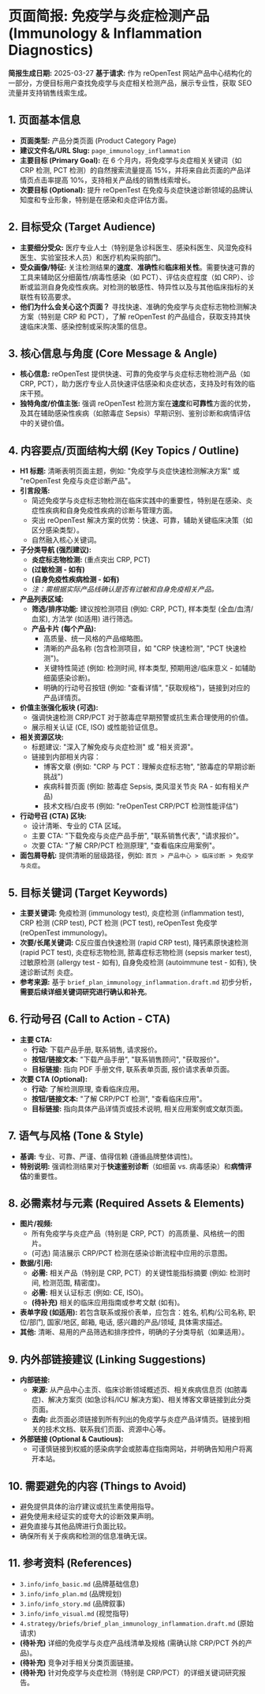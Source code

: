 # 页面简报: 免疫学与炎症检测产品 (Immunology & Inflammation Diagnostics)

**简报生成日期:** 2025-03-27
**基于请求:** 作为 reOpenTest 网站产品中心结构化的一部分，方便目标用户查找免疫学与炎症相关检测产品，展示专业性，获取 SEO 流量并支持销售线索生成。

## 1. 页面基本信息

*   **页面类型:** 产品分类页面 (Product Category Page)
*   **建议文件名/URL Slug:** `page_immunology_inflammation`
*   **主要目标 (Primary Goal):** 在 6 个月内，将免疫学与炎症相关关键词（如 CRP 检测, PCT 检测）的自然搜索流量提高 15%，并将来自此页面的产品详情页点击率提高 10%，支持相关产品线的销售线索增长。
*   **次要目标 (Optional):** 提升 reOpenTest 在免疫与炎症快速诊断领域的品牌认知度和专业形象，特别是在感染和炎症评估方面。

## 2. 目标受众 (Target Audience)

*   **主要细分受众:** 医疗专业人士（特别是急诊科医生、感染科医生、风湿免疫科医生、实验室技术人员）和医疗机构采购部门。
*   **受众画像/特征:** 关注检测结果的**速度**、**准确性**和**临床相关性**。需要快速可靠的工具来辅助区分细菌性/病毒性感染（如 PCT）、评估炎症程度（如 CRP）、诊断或监测自身免疫性疾病。对检测的敏感性、特异性以及与其他临床指标的关联性有较高要求。
*   **他们为什么会关心这个页面？** 寻找快速、准确的免疫学与炎症标志物检测解决方案（特别是 CRP 和 PCT），了解 reOpenTest 的产品组合，获取支持其快速临床决策、感染控制或采购决策的信息。

## 3. 核心信息与角度 (Core Message & Angle)

*   **核心信息:** reOpenTest 提供快速、可靠的免疫学与炎症标志物检测产品（如 CRP, PCT），助力医疗专业人员快速评估感染和炎症状态，支持及时有效的临床干预。
*   **独特角度/价值主张:** 强调 reOpenTest 检测方案在**速度**和**可靠性**方面的优势，及其在辅助感染性疾病（如脓毒症 Sepsis）早期识别、鉴别诊断和病情评估中的关键价值。

## 4. 内容要点/页面结构大纲 (Key Topics / Outline)

*   **H1 标题:** 清晰表明页面主题，例如: "免疫学与炎症快速检测解决方案" 或 "reOpenTest 免疫与炎症诊断产品"。
*   **引言段落:**
    *   简述免疫学与炎症标志物检测在临床实践中的重要性，特别是在感染、炎症性疾病和自身免疫性疾病的诊断与管理方面。
    *   突出 reOpenTest 解决方案的优势：快速、可靠，辅助关键临床决策（如区分感染类型）。
    *   自然融入核心关键词。
*   **子分类导航 (强烈建议):**
    *   **炎症标志物检测:** (重点突出 CRP, PCT)
    *   **(过敏检测 - 如有)**
    *   **(自身免疫性疾病检测 - 如有)**
    *   *注：需根据实际产品线确认是否有过敏和自身免疫相关产品。*
*   **产品列表区域:**
    *   **筛选/排序功能:** 建议按检测项目 (例如: CRP, PCT), 样本类型 (全血/血清/血浆), 方法学 (如适用) 进行筛选。
    *   **产品卡片 (每个产品):**
        *   高质量、统一风格的产品缩略图。
        *   清晰的产品名称 (包含检测项目，如 "CRP 快速检测", "PCT 快速检测")。
        *   关键特性简述 (例如: 检测时间, 样本类型, 预期用途/临床意义 - 如辅助细菌感染诊断)。
        *   明确的行动号召按钮 (例如: "查看详情", "获取规格")，链接到对应的产品详情页。
*   **价值主张强化板块 (可选):**
    *   强调快速检测 CRP/PCT 对于脓毒症早期预警或抗生素合理使用的价值。
    *   展示相关认证 (CE, ISO) 或性能验证信息。
*   **相关资源区块:**
    *   标题建议: "深入了解免疫与炎症检测" 或 "相关资源"。
    *   链接到内部相关内容：
        *   博客文章 (例如: "CRP 与 PCT：理解炎症标志物", "脓毒症的早期诊断挑战")
        *   疾病科普页面 (例如: 脓毒症 Sepsis, 类风湿关节炎 RA - 如有相关产品)
        *   技术文档/白皮书 (例如: "reOpenTest CRP/PCT 检测性能评估")
*   **行动号召 (CTA) 区块:**
    *   设计清晰、专业的 CTA 区域。
    *   主要 CTA: "下载免疫与炎症产品手册", "联系销售代表", "请求报价"。
    *   次要 CTA: "了解 CRP/PCT 检测原理", "查看临床应用案例"。
*   **面包屑导航:** 提供清晰的层级路径，例如: `首页 > 产品中心 > 临床诊断 > 免疫学与炎症`。

## 5. 目标关键词 (Target Keywords)

*   **主要关键词:** 免疫检测 (immunology test), 炎症检测 (inflammation test), CRP 检测 (CRP test), PCT 检测 (PCT test), reOpenTest 免疫学 (reOpenTest immunology)。
*   **次要/长尾关键词:** C反应蛋白快速检测 (rapid CRP test), 降钙素原快速检测 (rapid PCT test), 炎症标志物检测, 脓毒症标志物检测 (sepsis marker test), 过敏原检测 (allergy test - 如有), 自身免疫检测 (autoimmune test - 如有), 快速诊断试剂 炎症。
*   **参考来源:** 基于 `brief_plan_immunology_inflammation.draft.md` 初步分析，**需要后续详细关键词研究进行确认和补充**。

## 6. 行动号召 (Call to Action - CTA)

*   **主要 CTA:**
    *   **行动:** 下载产品手册, 联系销售, 请求报价。
    *   **按钮/链接文本:** "下载产品手册", "联系销售顾问", "获取报价"。
    *   **目标链接:** 指向 PDF 手册文件, 联系表单页面, 报价请求表单页面。
*   **次要 CTA (Optional):**
    *   **行动:** 了解检测原理, 查看临床应用。
    *   **按钮/链接文本:** "了解 CRP/PCT 检测", "查看临床应用"。
    *   **目标链接:** 指向具体产品详情页或技术说明, 相关应用案例或文献页面。

## 7. 语气与风格 (Tone & Style)

*   **基调:** 专业、可靠、严谨、值得信赖 (遵循品牌整体调性)。
*   **特别说明:** 强调检测结果对于**快速鉴别诊断**（如细菌 vs. 病毒感染）和**病情评估**的重要性。

## 8. 必需素材与元素 (Required Assets & Elements)

*   **图片/视频:**
    *   所有免疫学与炎症产品（特别是 CRP, PCT）的高质量、风格统一的图片。
    *   (可选) 简洁展示 CRP/PCT 检测在感染诊断流程中应用的示意图。
*   **数据/引用:**
    *   **必需:** 相关产品（特别是 CRP, PCT）的关键性能指标摘要 (例如: 检测时间, 检测范围, 精密度)。
    *   **必需:** 相关认证标志 (例如: CE, ISO)。
    *   **(待补充)** 相关的临床应用指南或参考文献 (如有)。
*   **表单字段 (如适用):** 若包含联系或报价表单，应包含：姓名, 机构/公司名称, 职位/部门, 国家/地区, 邮箱, 电话, 感兴趣的产品/领域, 具体需求描述。
*   **其他:** 清晰、易用的产品筛选和排序控件，明确的子分类导航（如果适用）。

## 9. 内外部链接建议 (Linking Suggestions)

*   **内部链接:**
    *   **来源:** 从产品中心主页、临床诊断领域概述页、相关疾病信息页 (如脓毒症)、解决方案页 (如急诊科/ICU 解决方案)、相关博客文章链接到此分类页面。
    *   **去向:** 此页面必须链接到所有列出的免疫学与炎症产品详情页。链接到相关的技术文档、联系我们页面、资源中心等。
*   **外部链接 (Optional & Cautious):**
    *   可谨慎链接到权威的感染病学会或脓毒症指南网站，并明确告知用户将离开本站。

## 10. 需要避免的内容 (Things to Avoid)

*   避免提供具体的治疗建议或抗生素使用指导。
*   避免使用未经证实的或夸大的诊断效果声明。
*   避免直接与其他品牌进行负面比较。
*   确保所有关于疾病和检测的信息准确无误。

## 11. 参考资料 (References)

*   `3.info/info_basic.md` (品牌基础信息)
*   `3.info/info_plan.md` (品牌规划)
*   `3.info/info_story.md` (品牌叙事)
*   `3.info/info_visual.md` (视觉指导)
*   `4.strategy/briefs/brief_plan_immunology_inflammation.draft.md` (原始请求)
*   **(待补充)** 详细的免疫学与炎症产品线清单及规格 (需确认除 CRP/PCT 外的产品)。
*   **(待补充)** 竞争对手相关分类页面链接。
*   **(待补充)** 针对免疫学与炎症检测（特别是 CRP/PCT）的详细关键词研究报告。
